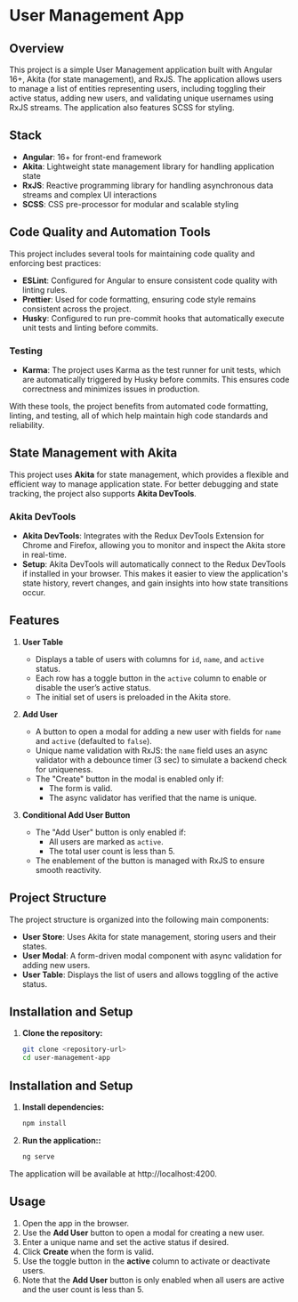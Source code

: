# User Management App

## Overview

This project is a simple User Management application built with Angular 16+, Akita (for state management), and RxJS. The application allows users to manage a list of entities representing users, including toggling their active status, adding new users, and validating unique usernames using RxJS streams. The application also features SCSS for styling.

## Stack

- **Angular**: 16+ for front-end framework
- **Akita**: Lightweight state management library for handling application state
- **RxJS**: Reactive programming library for handling asynchronous data streams and complex UI interactions
- **SCSS**: CSS pre-processor for modular and scalable styling

## Code Quality and Automation Tools

This project includes several tools for maintaining code quality and enforcing best practices:

- **ESLint**: Configured for Angular to ensure consistent code quality with linting rules.
- **Prettier**: Used for code formatting, ensuring code style remains consistent across the project.
- **Husky**: Configured to run pre-commit hooks that automatically execute unit tests and linting before commits.

### Testing

- **Karma**: The project uses Karma as the test runner for unit tests, which are automatically triggered by Husky before commits. This ensures code correctness and minimizes issues in production.

With these tools, the project benefits from automated code formatting, linting, and testing, all of which help maintain high code standards and reliability.

## State Management with Akita

This project uses **Akita** for state management, which provides a flexible and efficient way to manage application state. For better debugging and state tracking, the project also supports **Akita DevTools**.

### Akita DevTools

- **Akita DevTools**: Integrates with the Redux DevTools Extension for Chrome and Firefox, allowing you to monitor and inspect the Akita store in real-time.
- **Setup**: Akita DevTools will automatically connect to the Redux DevTools if installed in your browser. This makes it easier to view the application's state history, revert changes, and gain insights into how state transitions occur.

## Features

1. **User Table**

   - Displays a table of users with columns for `id`, `name`, and `active` status.
   - Each row has a toggle button in the `active` column to enable or disable the user’s active status.
   - The initial set of users is preloaded in the Akita store.

2. **Add User**

   - A button to open a modal for adding a new user with fields for `name` and `active` (defaulted to `false`).
   - Unique name validation with RxJS: the `name` field uses an async validator with a debounce timer (3 sec) to simulate a backend check for uniqueness.
   - The "Create" button in the modal is enabled only if:
     - The form is valid.
     - The async validator has verified that the name is unique.

3. **Conditional Add User Button**
   - The "Add User" button is only enabled if:
     - All users are marked as `active`.
     - The total user count is less than 5.
   - The enablement of the button is managed with RxJS to ensure smooth reactivity.

## Project Structure

The project structure is organized into the following main components:

- **User Store**: Uses Akita for state management, storing users and their states.
- **User Modal**: A form-driven modal component with async validation for adding new users.
- **User Table**: Displays the list of users and allows toggling of the active status.

## Installation and Setup

1. **Clone the repository:**

   ```bash
   git clone <repository-url>
   cd user-management-app
   ```

## Installation and Setup

1. **Install dependencies:**

   ```bash
   npm install
   ```

2. **Run the application::**

    ```bash
    ng serve
    ```

The application will be available at http://localhost:4200.

## Usage

1. Open the app in the browser.
2. Use the **Add User** button to open a modal for creating a new user.
3. Enter a unique name and set the active status if desired.
4. Click **Create** when the form is valid.
5. Use the toggle button in the **active** column to activate or deactivate users.
6. Note that the **Add User** button is only enabled when all users are active and the user count is less than 5.
